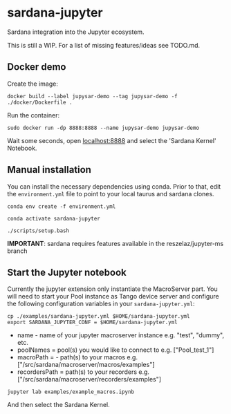 # sardana-jupyter
Sardana integration into the Jupyter ecosystem.

This is still a WIP. For a list of missing features/ideas see TODO.md.

## Docker demo
Create the image:
```shell
docker build --label jupysar-demo --tag jupysar-demo -f ./docker/Dockerfile .
```

Run the container:
```shell
sudo docker run -dp 8888:8888 --name jupysar-demo jupysar-demo
```

Wait some seconds, open  [localhost:8888](localhost:8888) and select the 'Sardana Kernel' Notebook.

## Manual installation

You can install the necessary dependencies using conda. 
Prior to that, edit the `environment.yml` file to point to your
local taurus and sardana clones.

```shell
conda env create -f environment.yml

conda activate sardana-jupyter

./scripts/setup.bash
```

**IMPORTANT**: sardana requires features available in the reszelaz/jupyter-ms branch

## Start the Jupyter notebook

Currently the jupyter extension only instantiate the MacroServer part.
You will need to start your Pool instance as Tango device server and configure the following
configuration variables in your `sardana-jupyter.yml`:

```shell
cp ./examples/sardana-jupyter.yml $HOME/sardana-jupyter.yml
export SARDANA_JUPYTER_CONF = $HOME/sardana-jupyter.yml
```

- name - name of your jupyter macroserver instance e.g. "test", "dummy", etc.
- poolNames = pool(s) you would like to connect to e.g. ["Pool_test_1"]
- macroPath = - path(s) to your macros e.g. ["<path-to-sardana-clone>/src/sardana/macroserver/macros/examples"]
- recordersPath = path(s) to your recorders e.g. ["<path-to-sardana-clone>/src/sardana/macroserver/recorders/examples"]

```shell
jupyter lab examples/example_macros.ipynb
```

And then select the Sardana Kernel.
